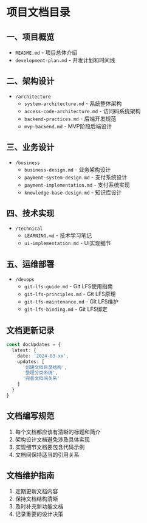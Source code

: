 # 项目文档目录

## 一、项目概览
- `README.md` - 项目总体介绍
- `development-plan.md` - 开发计划和时间线

## 二、架构设计
- `/architecture`
  - `system-architecture.md` - 系统整体架构
  - `access-code-architecture.md` - 访问码系统架构
  - `backend-practices.md` - 后端开发规范
  - `mvp-backend.md` - MVP阶段后端设计

## 三、业务设计
- `/business`
  - `business-design.md` - 业务架构设计
  - `payment-system-design.md` - 支付系统设计
  - `payment-implementation.md` - 支付系统实现
  - `knowledge-base-design.md` - 知识库设计

## 四、技术实现
- `/technical`
  - `LEARNING.md` - 技术学习笔记
  - `ui-implementation.md` - UI实现细节

## 五、运维部署
- `/devops`
  - `git-lfs-guide.md` - Git LFS使用指南
  - `git-lfs-principles.md` - Git LFS原理
  - `git-lfs-maintenance.md` - Git LFS维护
  - `git-lfs-binding.md` - Git LFS绑定

## 文档更新记录
```typescript
const docUpdates = {
  latest: {
    date: '2024-03-xx',
    updates: [
      '创建文档目录结构',
      '整理分类系统',
      '完善文档间关系'
    ]
  }
}
```

## 文档编写规范
1. 每个文档都应该有清晰的标题和简介
2. 架构设计文档避免涉及具体实现
3. 实现细节文档要包含代码示例
4. 文档间保持适当的引用关系

## 文档维护指南
1. 定期更新文档内容
2. 保持文档结构清晰
3. 及时补充新功能文档
4. 记录重要的设计决策 